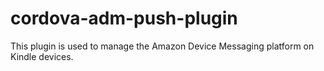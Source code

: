 # cordova-adm-push-plugin
This plugin is used to manage the Amazon Device Messaging platform on Kindle devices.
